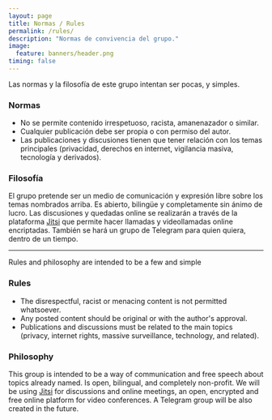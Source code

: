 ```yaml
---
layout: page
title: Normas / Rules
permalink: /rules/
description: "Normas de convivencia del grupo."
image:
  feature: banners/header.png
timing: false
---
```


Las normas y la filosofía de este grupo intentan ser pocas, y simples.

### Normas

- No se permite contenido irrespetuoso, racista, amanenazador o similar.
- Cualquier publicación debe ser propia o con permiso del autor.
- Las publicaciones y discusiones tienen que tener relación con los temas principales (privacidad, derechos en internet, vigilancia masiva, tecnología y derivados).

### Filosofía

El grupo pretende ser un medio de comunicación y expresión libre sobre los temas nombrados arriba. Es abierto, bilingüe y completamente sin ánimo de lucro. Las discusiones y quedadas online se realizarán a través de la plataforma [Jitsi](https://jitsi.org) que permite hacer llamadas y videollamadas online encriptadas. También se hará un grupo de Telegram para quien quiera, dentro de un tiempo.

---

Rules and philosophy are intended to be a few and simple

### Rules

- The disrespectful, racist or menacing content is not permitted whatsoever.
- Any posted content should be original or with the author's approval.
- Publications and discussions must be related to the main topics (privacy, internet rights, massive surveillance, technology, and related).

### Philosophy

This group is intended to be a way of communication and free speech about topics already named. Is open, bilingual, and completely non-profit. We will be using [Jitsi](https://jitsi.org) for discussions and online meetings, an open, encrypted and free online platform for video conferences. A Telegram group will be also created in the future.
